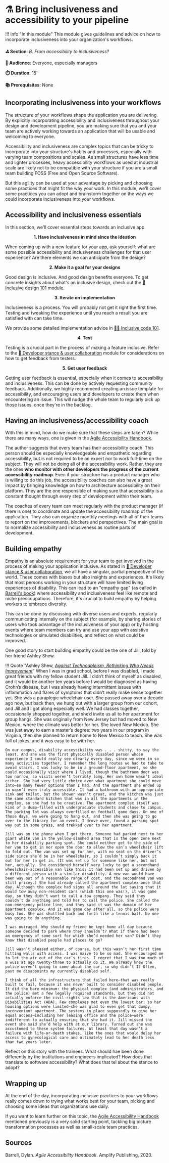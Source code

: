 # ⚗️ Bring inclusiveness and accessibility to your pipeline

!!! Info "In this module"
    This module gives guidelines and advice on how to incorporate inclusiveness into your organization's workflows.

**⛳️ Section**: *B. From accessibility to inclusiveness?*

**👥 Audience**: Everyone, especially managers

**⏱️ ️Duration**: 15'

**📚 Prerequisites**: None

## Incorporating inclusiveness into your workflows

The structure of your workflows shape the application you are delivering. By explicitly incorporating accessibility and inclusiveness throughout your  design and development pipeline, you are making sure that you and your team are actively working towards an application that will be usable and welcoming to everyone.

Accessibility and inclusiveness are complex topics that can be tricky to incorporate into your structure's habits and processes, especially with varying team compositions and scales. As small structures have less time and lighter processes, heavy accessibility workflows as used at industrial scale are likely not to be compatible with your structure if you are a small team building FOSS (Free and Open Source Software).

But this agility can be used at your advantage by picking and choosing some practices that might fit the way your work. In this module, we'll cover some practices you can adopt and brainstorm together on the ways we could incorporate inclusiveness into your workflows.

## Accessibility and inclusiveness essentials

In this section, we'll cover essential steps towards an inclusive app.

<p align="center"><strong>1. Have inclusiveness in mind since the ideation</strong></p>

When coming up with a new feature for your app, ask yourself: what are some possible accessibility and inclusiveness challenges for that user experience? Are there elements we can anticipate from the design?

<p align="center"><strong>2. Make it a goal for your designs</strong></p>

Good design is inclusive. And good design benefits everyone. To get concrete insights about what's an inclusive design, check out the [🎨 Inclusive design 101](C-IDE.md) module.

<p align="center"><strong>3. Iterate on implementation</strong></p>

Inclusiveness is a process. You will probably not get it right the first time. Testing and tweaking the experience until you reach a result you are satisfied with can take time.

We provide some detailed implementation advice in [👩‍💻 Inclusive code 101](D-ICO.md).

<p align="center"><strong>4. Test</strong></p>

Testing is a crucial part in the process of making a feature inclusive. Refer to the [🤺 Developer stance & user collaboration](B-DSU.md) module for considerations on how to get feedback from testers.

<p align="center"><strong>5. Get user feedback</strong></p>

Getting user feedback is essential, especially when it comes to accessibility and inclusiveness. This can be done by actively requesting community feedback. Additionally, we highly recommend creating an issue template for accessibility, and encouraging users and developers to create them when encountering an issue. This will nudge the whole team to regularly pick up those issues, once they're in the backlog.

## Having an inclusiveness/accessibility coach

With this in mind, how do we make sure that these steps are taken? While there are many ways, one is given in the [Agile Accessibility Handbook](https://accessibility.deque.com/agile-accessibility-handbook).

The author suggests that every team has their accessibility coach. This person should be especially knowledgeable and empathetic regarding accessibility, but is not required to be an expert nor to work full-time on the subject. They will not be doing all of the accessibility work. Rather, they are the ones **who monitor with other developers the progress of the current accessibility roadmap**. Even if your structure has a product manager who is willing to do this job, the accessibility coaches can also have a great impact by bringing knowledge on how to architecture accessibility on their platform. They are the one responsible of making sure that accessibility is a constant thought through every step of development within their team.

The coaches of every team can meet regularly with the product manager (if there is one) to coordinate and update the accessibility roadmap of the application. They also can organize monthly meetings with all of their teams to report on the improvements, blockers and perspectives. The main goal is to normalize accessibility and inclusiveness as routine parts of development.

## Building empathy

Empathy is an absolute requirement for your team to get involved in the process of making your application inclusive. As stated in [🤺 Developer stance & user collaboration](B-DSU.md), we all have a singular, partial perspective of the world. These comes with biases but also insights and experiences. It's likely that most persons working in your structure will have limited living experiences of disability. This can lead to an "empathy gap" (as called in [Barrell's book](https://accessibility.deque.com/agile-accessibility-handbook)) where accessibility and inclusiveness feel like remote and niche preoccupations. Therefore, it's crucial to build empathy by helping workers to embrace diversity.

This can be done by discussing with diverse users and experts, regularly communicating internally on the subject (for example, by sharing stories of users who took advantage of the inclusiveness of your app) or by hosting events where team members can try and use your app with assistive technologies or simulated disabilities, and reflect on what could be improved.

One good story to start building empathy could be the one of Jill, told by her friend Ashley Shew.

!!! Quote "Ashley Shew, *[Against Technoableism, Rethinking Who Needs Improvement](https://wwnorton.com/books/9781324036661)*"
    When I was in grad school, before I was disabled, I made great friends with my fellow student Jill. I didn’t think of myself as disabled, and it would be another ten years before I would be diagnosed as having Crohn’s disease, but I was already having intermittent issues with inflammation and flares of symptoms that didn’t really make sense together yet. She was a paraplegic wheelchair user. She passed away over a decade ago now, but back then, we hung out with a larger group from our cohort, and Jill and I got along especially well. We had classes together, occasionally shopped together, and she’d invite us all to her apartment for group hangs. She was originally from New Jersey but had moved to New Mexico, where the climate was better for her. She loved New Mexico. She was just away to earn a master’s degree: two years in our program in Virginia, then she planned to return home to New Mexico to teach. She was full of jokes, and it was easy to be with her.

    On our campus, disability accessibility was . . . shitty, to say the least. And she was the first physically disabled person whose experience I could really see clearly every day, since we were in so many activities together. I remember the long routes we had to take to avoid stairs. I was lucky to be in a ground-floor apartment, so she could occasionally visit where I lived, though the bathroom door was too narrow, so visits weren’t terribly long. Her own home wasn’t ideal either. She had very little choice over what apartment she could move into—so many fewer options than I had. And the apartment she ended up in wasn’t even truly accessible. It had a bathroom with an appropriate sink and toilet, but the shower wasn’t great, and the kitchen was just the same standard kitchen that was in all the apartments in the complex, so she had to be creative. The apartment complex itself was kind of a dump—filled with undergraduate students and close to campus. The parking lot was always overfilled on football game days. On one of those days, we were going to hang out, and then she was going to go over to the library for an event. I drove over, found a parking spot way out in some grass, and trekked over to her apartment.

    Jill was on the phone when I got there. Someone had parked next to her giant white van in the yellow-slashed area that is the open zone next to her disability parking spot. She could neither get to the side of her van to get in nor open the door to allow the van’s wheelchair lift to fold out. The van was set up for her, with no seat on the driver’s side since she’d be in her wheelchair, so I couldn’t simply back it out for her to get in. (It was set up for someone like her, but not her, actually. She considered herself very lucky to get a secondhand wheelchair-accessible van like this; it had been set up and driven by a different person with a similar disability. A new van would have been way out of a reasonable range of cost, and the secondhand van was still pricey.) She had already called the apartment complex once that day. Although the complex had signs all around the lot saying that it would tow away non-resident cars (which this one was!), it was game day, so they didn’t want to call a tow company. They said they couldn’t do anything and told her to call the police. She called the non-emergency police line, and they said it was the domain of her apartment complex. And it was game day after all, so the police were busy too. She was shuttled back and forth like a tennis ball. No one was going to do anything.

    I was outraged. Why should my friend be kept home all day because someone decided to park where they shouldn’t? What if there had been an emergency of some sort for which she’d needed her van? Didn’t they know that disabled people had places to go?

    Jill wasn’t pleased either, of course, but this wasn’t her first time hitting walls with access. I was naïve to be so mad. She encouraged me to let the air out of the car’s tires. I regret that I was too much of a wuss at age twenty-three to actually do it. We already knew the police weren’t going to come about the car, so why didn’t I? Often, past me disappoints my currently disabled self.

    I think of all the infrastructure that failed here—that was really built to fail, because it was never built to consider disabled people. It did the bare minimum: the physical complex (and administrators, and the police) met a few legally required standards, but they did not actually enforce the civil-rights law that is the Americans with Disabilities Act (ADA). Few complexes met even the lowest bar, so her housing options were limited—she was glad to even get that dumpy, inconvenient apartment. The systems in place supposedly to give her equal access—including her leasing office and the police—were indifferent to actually ensuring that she had it. Jill missed the event she said she’d help with at our library. Turned out she was accustomed to these system failures. At least that day wasn’t a failure with life-or-death stakes, like the ones that would delay her access to gynecological care and ultimately lead to her death less than two years later.

Reflect on this story with the trainees. What should hae been done differently by the institutions and engineers implicated? How does that translate to software accessibility? What does that tel about the stance to adopt?

## Wrapping up

At the end of the day, incorporating inclusive practices to your workflows really comes down to trying what works best for your team, picking and choosing some ideas that organizations use daily.

If you want to learn further on this topic, the [Agile Accessibility Handbook](https://accessibility.deque.com/agile-accessibility-handbook) mentioned previously is a very solid starting point, tackling big picture transformation processes as  well as small-scale team practices.

## Sources

Barrell, Dylan. *Agile Accessibility Handbook*. Amplify Publishing, 2020.
